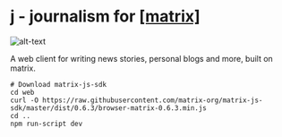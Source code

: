 # j - journalism for [\[matrix\]](http://matrix.org)

![alt-text](https://matrix.org/_matrix/media/v1/download/matrix.org/bIdFrGkGBVaVDdcAuORobifg "Screenshot of j")

A web client for writing news stories, personal blogs and more, built on matrix.

```
# Download matrix-js-sdk
cd web
curl -O https://raw.githubusercontent.com/matrix-org/matrix-js-sdk/master/dist/0.6.3/browser-matrix-0.6.3.min.js
cd ..
npm run-script dev
```
